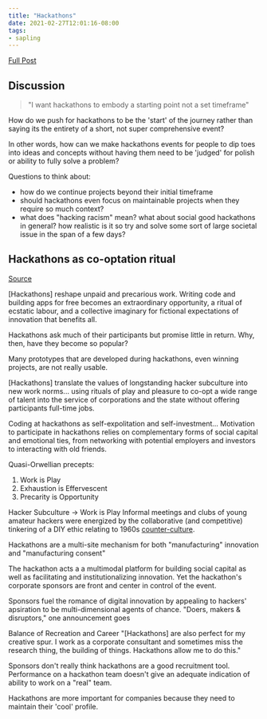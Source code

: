```yaml
---
title: "Hackathons"
date: 2021-02-27T12:01:16-08:00
tags:
- sapling
---
```


[Full Post](/posts/hackathons)

## Discussion
> "I want hackathons to embody a starting point not a set timeframe"

How do we push for hackathons to be the 'start' of the journey rather than saying its the entirety of a short, not super comprehensive event?

In other words, how can we make hackathons events for people to dip toes into ideas and concepts without having them need to be 'judged' for polish or ability to fully solve a problem?

Questions to think about:
-   how do we continue projects beyond their initial timeframe
-   should hackathons even focus on maintainable projects when they require so much context?
-   what does "hacking racism" mean? what about social good hackathons in general? how realistic is it so try and solve some sort of large societal issue in the span of a few days?

## Hackathons as co-optation ritual
[Source](https://academicworks.cuny.edu/gc_pubs/490/)

[Hackathons] reshape unpaid and precarious work. Writing code and building apps for free becomes an extraordinary opportunity, a ritual of ecstatic labour, and a collective imaginary for fictional expectations of innovation that benefits all.

Hackathons ask much of their participants but promise little in return. Why, then, have they become so popular?

Many prototypes that are developed during hackathons, even winning projects, are not really usable.

[Hackathons] translate the values of longstanding hacker subculture into new work norms... using rituals of play and pleasure to co-opt a wide range of talent into the service of corporations and the state without offering participants full-time jobs.

Coding at hackathons as self-expolitation and self-investment... Motivation to participate in hackathons relies on complementary forms of social capital and emotional ties, from networking with potential employers and investors to interacting with old friends.

Quasi-Orwellian precepts:
1. Work is Play
2. Exhaustion is Effervescent
3. Precarity is Opportunity

Hacker Subculture -> Work is Play
Informal meetings and clubs of young amateur hackers were energized by the collaborative (and competitive) tinkering of a DIY ethic relating to 1960s [counter-culture](thoughts/From%20Counterculture%20to%20Cyberculture.md).

Hackathons are a multi-site mechanism for both "manufacturing" innovation and "manufacturing consent"

The hackathon acts a a multimodal platform for building social capital as well as facilitating and institutionalizing innovation. Yet the hackathon's corporate sponsors are front and center in control of the event.

Sponsors fuel the romance of digital innovation by appealing to hackers' apsiration to be multi-dimensional agents of chance. "Doers, makers & disruptors," one announcement goes

Balance of Recreation and Career
"[Hackathons] are also perfect for my creative spur. I work as a corporate consultant and sometimes miss the research thing, the building of things. Hackathons allow me to do this."

Sponsors don't really think hackathons are a good recruitment tool. Performance on a hackathon team doesn't give an adequate indication of ability to work on a "real" team.

Hackathons are more important for companies because they need to maintain their 'cool' profile.



